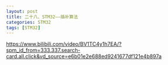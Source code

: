 ```yaml
---
layout: post
title: 二十八、STM32——插补算法
categories: STM32
tags: [STM32]
---
```


https://www.bilibili.com/video/BV1TC4y1h7EA/?spm_id_from=333.337.search-card.all.click&vd_source=e6b01e2e688ed9241677df121e4b897a
